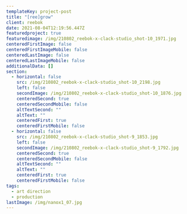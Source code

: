 ```yaml
---
templateKey: project-post
title: "[ree]grow"
client: reebok
date: 2021-08-04T12:19:56.447Z
featuredproject: true
featuredimage: /img/210802_reebok-x-clack-studio_shot-10_1971.jpg
centeredFirstImage: false
centeredFirstImageMobile: false
centeredLastImage: false
centeredLastImageMobile: false
additionalData: []
section:
  - horizontal: false
    src: /img/210802_reebok-x-clack-studio_shot-10_2198.jpg
    left: false
    secondImage: /img/210802_reebok-x-clack-studio_shot-10_1876.jpg
    centeredSecond: true
    centeredSecondMobile: false
    altTextSecond: ""
    altText: ""
    centeredFirst: true
    centeredFirstMobile: false
  - horizontal: false
    src: /img/210802_reebok-x-clack-studio_shot-9_1853.jpg
    left: false
    secondImage: /img/210802_reebok-x-clack-studio_shot-9_1792.jpg
    centeredSecond: true
    centeredSecondMobile: false
    altTextSecond: ""
    altText: ""
    centeredFirst: true
    centeredFirstMobile: false
tags:
  - art direction
  - production
lastImage: /img/nanox1_07.jpg
---
```

